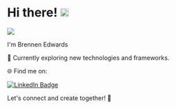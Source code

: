 <h1>
  Hi there!
  <img src="https://media.giphy.com/media/hvRJCLFzcasrR4ia7z/giphy.gif" width="20px"/>
</h1>

<div id="header" align="left">
  <img src="https://media4.giphy.com/media/v1.Y2lkPTc5MGI3NjExM2g4ZHRpcmI4MXA2bW1rcHc1NGFuMDVqeWp3YWd6OGRrZW5qbXo1NCZlcD12MV9pbnRlcm5hbF9naWZfYnlfaWQmY3Q9Zw/Y4ak9Ki2GZCbJxAnJD/giphy.gif"/>
</div>



I'm Brennen Edwards

🚀 Currently exploring new technologies and frameworks.

🌐 Find me on:<div id="badges">
  <a href="https://www.linkedin.com/in/brennen-edwards-053252131/" target="_blank">
    <img src="https://img.shields.io/badge/LinkedIn-blue?style=for-the-badge&logo=linkedin&logoColor=white" alt="LinkedIn Badge"/>
  </a>
</div>

Let's connect and create together! 🚀


